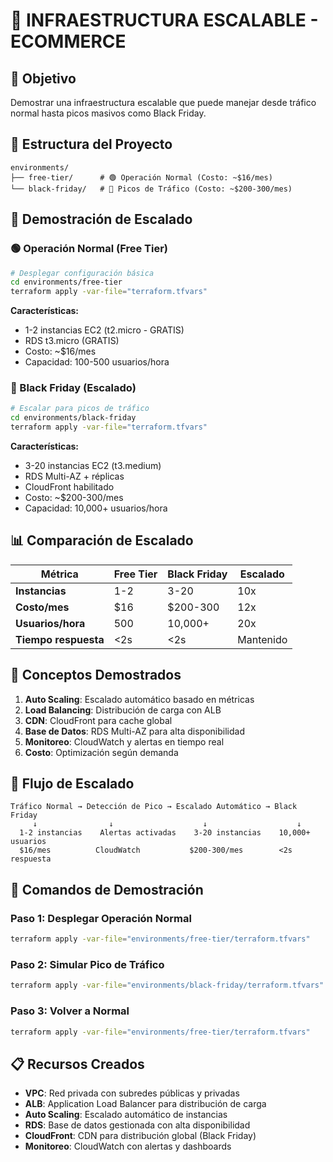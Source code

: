 # 🚀 INFRAESTRUCTURA ESCALABLE - ECOMMERCE

## 🎯 **Objetivo**
Demostrar una infraestructura escalable que puede manejar desde tráfico normal hasta picos masivos como Black Friday.

## 📁 **Estructura del Proyecto**

```
environments/
├── free-tier/      # 🟢 Operación Normal (Costo: ~$16/mes)
└── black-friday/   # 🔴 Picos de Tráfico (Costo: ~$200-300/mes)
```

## 🚀 **Demostración de Escalado**

### **🟢 Operación Normal (Free Tier)**
```bash
# Desplegar configuración básica
cd environments/free-tier
terraform apply -var-file="terraform.tfvars"
```
**Características:**
- 1-2 instancias EC2 (t2.micro - GRATIS)
- RDS t3.micro (GRATIS)
- Costo: ~$16/mes
- Capacidad: 100-500 usuarios/hora

### **🔴 Black Friday (Escalado)**
```bash
# Escalar para picos de tráfico
cd environments/black-friday
terraform apply -var-file="terraform.tfvars"
```
**Características:**
- 3-20 instancias EC2 (t3.medium)
- RDS Multi-AZ + réplicas
- CloudFront habilitado
- Costo: ~$200-300/mes
- Capacidad: 10,000+ usuarios/hora

## 📊 **Comparación de Escalado**

| Métrica | Free Tier | Black Friday | Escalado |
|---------|-----------|--------------|----------|
| **Instancias** | 1-2 | 3-20 | 10x |
| **Costo/mes** | $16 | $200-300 | 12x |
| **Usuarios/hora** | 500 | 10,000+ | 20x |
| **Tiempo respuesta** | <2s | <2s | Mantenido |

## 🎯 **Conceptos Demostrados**

1. **Auto Scaling**: Escalado automático basado en métricas
2. **Load Balancing**: Distribución de carga con ALB
3. **CDN**: CloudFront para cache global
4. **Base de Datos**: RDS Multi-AZ para alta disponibilidad
5. **Monitoreo**: CloudWatch y alertas en tiempo real
6. **Costo**: Optimización según demanda

## 🔄 **Flujo de Escalado**

```
Tráfico Normal → Detección de Pico → Escalado Automático → Black Friday
     ↓                ↓                    ↓                    ↓
  1-2 instancias    Alertas activadas    3-20 instancias    10,000+ usuarios
  $16/mes          CloudWatch           $200-300/mes        <2s respuesta
```

## 🚀 **Comandos de Demostración**

### **Paso 1: Desplegar Operación Normal**
```bash
terraform apply -var-file="environments/free-tier/terraform.tfvars"
```

### **Paso 2: Simular Pico de Tráfico**
```bash
terraform apply -var-file="environments/black-friday/terraform.tfvars"
```

### **Paso 3: Volver a Normal**
```bash
terraform apply -var-file="environments/free-tier/terraform.tfvars"
```

## 📋 **Recursos Creados**

- **VPC**: Red privada con subredes públicas y privadas
- **ALB**: Application Load Balancer para distribución de carga
- **Auto Scaling**: Escalado automático de instancias
- **RDS**: Base de datos gestionada con alta disponibilidad
- **CloudFront**: CDN para distribución global (Black Friday)
- **Monitoreo**: CloudWatch con alertas y dashboards